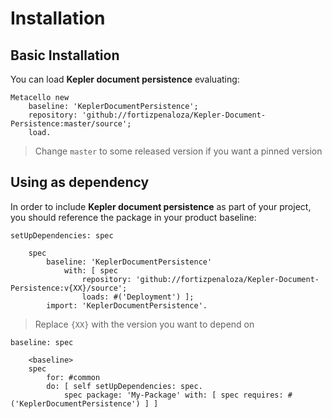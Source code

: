# Installation

## Basic Installation

You can load **Kepler document persistence** evaluating:
```smalltalk
Metacello new
	baseline: 'KeplerDocumentPersistence';
	repository: 'github://fortizpenaloza/Kepler-Document-Persistence:master/source';
	load.
```
>  Change `master` to some released version if you want a pinned version

## Using as dependency

In order to include **Kepler document persistence** as part of your project, you should reference the package in your product baseline:

```smalltalk
setUpDependencies: spec

	spec
		baseline: 'KeplerDocumentPersistence'
			with: [ spec
				repository: 'github://fortizpenaloza/Kepler-Document-Persistence:v{XX}/source';
				loads: #('Deployment') ];
		import: 'KeplerDocumentPersistence'.
```
> Replace `{XX}` with the version you want to depend on

```smalltalk
baseline: spec

	<baseline>
	spec
		for: #common
		do: [ self setUpDependencies: spec.
			spec package: 'My-Package' with: [ spec requires: #('KeplerDocumentPersistence') ] ]
```
